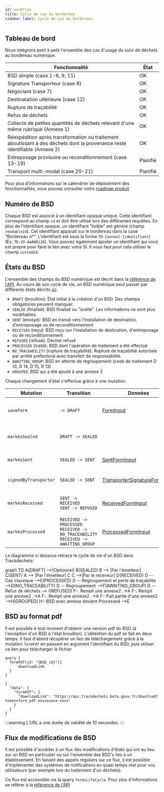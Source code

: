 ```yaml
---
id: workflow
title: Cycle de vie du bordereau
sidebar_label: Cycle de vie du bordereau
---
```


## Tableau de bord

Nous intégrons petit à petit l'ensemble des cas d'usage du suivi de déchets au bordereau numérique.


| Fonctionnalité     |   État   |
| ------------- | ------------- |
| BSD simple (case 1-6, 9, 11)  |  OK |
| Signature Transporteur (case 8) |  OK |
| Négociant (case 7) | OK |
| Destinatation ultérieure (case 12) | OK |
| Rupture de traçabilité | OK |
| Refus de déchets | OK |
| Collecte de petites quantités de déchets relevant d'une même rubrique (Annexe 1)  |  OK |
| Réexpédition après transformation ou traitement aboutissant à des déchets dont la provenance reste identifiable (Annexe 2)  |  OK |
| Entreposage provisoire ou reconditionnement (case 13-19)|  Planifié  |
| Transport multi-modal (case 20-21) | Planifié |

Pour plus d'informations sur le calendrier de déploiement des fonctionnalités, vous pouvez consulter notre [roadmap produit](https://trello.com/b/2pkc7bFg/trackd%C3%A9chets-roadmap-produit)

## Numéro de BSD

Chaque BSD est associé à un identifiant opaque unique. Cette identifiant correspond au champ `id` et doit être utilisé lors des différentes requêtes. En plus de l'identifiant opaque, un identifiant "lisible" est généré (champ `readableId`). Cet identifiant apparait sur le bordereau dans la case "Bordereau n°". L'identifiant est sous la forme `TD-{année}-{identifiant}` (Ex: `TD-20-AAA00136`). Vous pouvez également ajouter un identifiant qui vous est propre pour faire le lien avec votre SI. Il vous faut pour cela utiliser le champ `customId`.


## États du BSD

L'ensemble des champs du BSD numérique est décrit dans la [référence de l'API](api-reference.md#form). Au cours de son cycle de vie, un BSD numérique peut passer par différents états décrits [ici](api-reference.md#formstatus).

* `DRAFT` (brouillon): État initial à la création d'un BSD. Des champs obligatoires peuvent manquer.
* `SEALED` (finalisé): BSD finalisé ou "scellé". Les informations ne sont plus modifiables.
* `SENT` (envoyé): BSD en transit vers l'installation de destination, d'entreposage ou de reconditionnement
* `RECEIVED` (reçu): BSD reçu sur l'installation de destination, d'entreposage ou de reconditionnement
* `REFUSED` (refusé): Déchet refusé
* `PROCESSED` (traité): BSD dont l'opération de traitement a été effectué
* `NO_TRACEABILITY` (rupture de traçabilité): Rupture de traçabilité autorisée par arrêté préfectoral avec transfert de responsabilité.
* `AWAITING_GROUP`: BSD en attente de regroupement (code de traitement D 13, D 14, D 15, R 13)
* `GROUPED`: BSD qui a été ajouté à une annexe 2

Chaque changement d'état s'effectue grâce à une mutation.

| Mutation |   Transition   | Données | Permissions |
| ------------- | ------------- |------------- |------------- |
| `saveForm` | `-> DRAFT` <br />   |  [FormInput](api-reference.md#forminput) | N'importe quel utilisateur connecté |
| `markAsSealed` | `DRAFT -> SEALED` || L'émetteur ou le destinataire du BSD |
| `markAsSent` | `SEALED -> SENT` | [SentFormInput](api-reference.md#sentforminput) | Uniquement l'émetteur du BSD |
| `signedByTransporter` | `SEALED -> SENT` | [TransporterSignatureFormInput](api-reference.md#s#transportersignatureforminput) | Uniquement le transporteur |
| `markAsReceived` | `SENT -> RECEIVED` <br/> `SENT -> REFUSED` |  [ReceivedFormInput](api-reference.md#receivedforminput) | Uniquement le destinataire du BSD |
| `markAsProcessed` | `RECEIVED -> PROCESSED` <br /> `RECEIVED -> NO_TRACEABILITY` <br /> `RECEIVED -> AWAITING_GROUP` | [ProcessedFormInput](api-reference.md#processedforminput) | Uniquement le destinataire du BSD |


<script src="https://unpkg.com/mermaid@8.0.0/dist/mermaid.min.js"></script>
<script>mermaid.initialize({startOnLoad:true});</script>

Le diagramme ci dessous retrace le cycle de vie d'un BSD dans Trackdéchets:

<div class="mermaid">
graph TD
A[DRAFT] -->|Optionnel| B(SEALED)
B --> |Par l'émetteur| C(SENT)
A --> |Par l'émetteur| C
C -->|Par le receveur| D{RECEIVED}
D -- Cas classique -->E(PROCESSED)
D -- Regroupement et perte de traçabilite -->G(NO_TRACEABILITY)
D -- Regroupement -->F(AWAITING_GROUP)
D -- Refus de déchets --> I(REFUSED)
F-. Rempli une annexe2 .->A
F-. Rempli une annexe2 .->A
F-. Rempli une annexe2 .->A
F--Fait partie d'une annexe2 -->H[GROUPED]
H--BSD avec annexe devient Processed -->E
</div>

## BSD au format pdf

Il est possible à tout moment d'obtenir une version pdf du BSD (à l'exception d'un BSD à l'état brouillon). L'obtention du pdf se fait en deux temps. Il faut d'abord récupérer un lien de téléchargement grâce à la mutation `formPdf` en passant en argument l'identifiant du BSD, puis utiliser ce lien pour télécharger le fichier

```
query {
  formPdf(id: "{BSD_id}"){
      downloadLink
  }
}
```

```
{
  "data": {
    "formPdf": {
      "downloadLink": "https://api.trackdechets.beta.gouv.fr/download?token=form_pdf-xxxxxxxxx-xxxx"
    }
  }
}
```

:::warning
L'URL a une durée de validité de 10 secondes.
:::

## Flux de modifications de BSD


Il est possible d'accéder à un flux des modifications d'états qui ont eu lieu sur un BSD en particulier ou sur l'ensemble des BSD's liés à un établissement. En faisant des appels réguliers sur ce flux, il est possible d'implémenter des systèmes de notifications en quasi temps réel pour vos utilisateurs (par exemple lors du traitement d'un déchets).

Ce flux est accessible via la query `formsLifeCycle`. Pour plus d'informations se référer à la [référence de l'API](api-reference/#query)